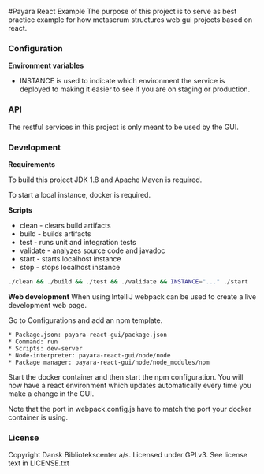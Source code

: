 #Payara React Example
The purpose of this project is to serve as best practice example for how metascrum structures web gui projects based on react.

### Configuration

**Environment variables**

* INSTANCE is used to indicate which environment the service is deployed to making it easier to see if you are on staging or production.

### API
The restful services in this project is only meant to be used by the GUI.

### Development
**Requirements**

To build this project JDK 1.8 and Apache Maven is required.

To start a local instance, docker is required.

**Scripts**
* clean - clears build artifacts
* build - builds artifacts
* test - runs unit and integration tests
* validate - analyzes source code and javadoc
* start - starts localhost instance
* stop - stops localhost instance

```bash
./clean && ./build && ./test && ./validate && INSTANCE="..." ./start
```

**Web development**
When using IntelliJ webpack can be used to create a live development web page.

Go to Configurations and add an npm template.
```
* Package.json: payara-react-gui/package.json
* Command: run 
* Scripts: dev-server
* Node-interpreter: payara-react-gui/node/node
* Package manager: payara-react-gui/node/node_modules/npm
```

Start the docker container and then start the npm configuration. You will now have a react environment which updates automatically every time you make a change in the GUI.

Note that the port in webpack.config.js have to match the port your docker container is using.

### License

Copyright Dansk Bibliotekscenter a/s. Licensed under GPLv3.
See license text in LICENSE.txt
